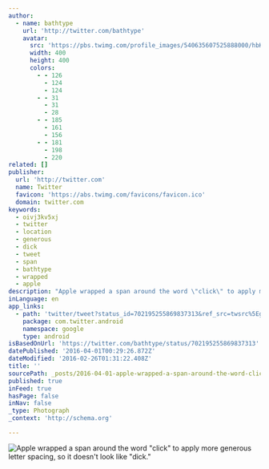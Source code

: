 ```yaml
---
author:
  - name: bathtype
    url: 'http://twitter.com/bathtype'
    avatar:
      src: 'https://pbs.twimg.com/profile_images/540635607525888000/hbK8RKMB_400x400.jpeg'
      width: 400
      height: 400
      colors:
        - - 126
          - 124
          - 124
        - - 31
          - 31
          - 28
        - - 185
          - 161
          - 156
        - - 181
          - 198
          - 220
related: []
publisher:
  url: 'http://twitter.com'
  name: Twitter
  favicon: 'https://abs.twimg.com/favicons/favicon.ico'
  domain: twitter.com
keywords:
  - oivj3kv5xj
  - twitter
  - location
  - generous
  - dick
  - tweet
  - span
  - bathtype
  - wrapped
  - apple
description: "Apple wrapped a span around the word \"click\" to apply more generous letter spacing, so it doesn't look like \"dick.\""
inLanguage: en
app_links:
  - path: 'twitter/tweet?status_id=702195255869837313&ref_src=twsrc%5Egoogle%7Ctwcamp%5Eandroidseo%7Ctwgr%5Estatus%7Ctwterm%5E702195255869837313'
    package: com.twitter.android
    namespace: google
    type: android
isBasedOnUrl: 'https://twitter.com/bathtype/status/702195255869837313'
datePublished: '2016-04-01T00:29:26.872Z'
dateModified: '2016-02-26T01:31:22.408Z'
title: ''
sourcePath: _posts/2016-04-01-apple-wrapped-a-span-around-the-word-click-to-apply-more-g.md
published: true
inFeed: true
hasPage: false
inNav: false
_type: Photograph
_context: 'http://schema.org'

---
```

![Apple wrapped a span around the word "click" to apply more generous letter spacing&comma; so it doesn't look like "dick&period;"](https://pbs.twimg.com/media/Cb6y3RLWwAA7vWs.png:large)